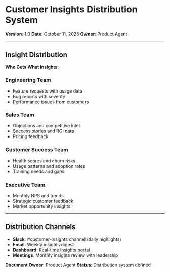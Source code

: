 # Customer Insights Distribution System

**Version**: 1.0
**Date**: October 11, 2025
**Owner**: Product Agent

---

## Insight Distribution

**Who Gets What Insights**:

### Engineering Team
- Feature requests with usage data
- Bug reports with severity
- Performance issues from customers

### Sales Team
- Objections and competitive intel
- Success stories and ROI data
- Pricing feedback

### Customer Success Team
- Health scores and churn risks
- Usage patterns and adoption rates
- Training needs and gaps

### Executive Team
- Monthly NPS and trends
- Strategic customer feedback
- Market opportunity insights

---

## Distribution Channels

- **Slack**: #customer-insights channel (daily highlights)
- **Email**: Weekly insights digest
- **Dashboard**: Real-time insights portal
- **Meetings**: Monthly insights review with leadership

**Document Owner**: Product Agent
**Status**: Distribution system defined

